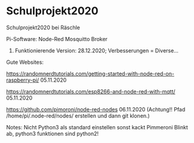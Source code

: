 # Schulprojekt2020
Schulprojekt2020 bei Räschle

Pi-Software:
Node-Red
Mosquitto Broker

1. Funktionierende Version: 28.12.2020;
   Verbesserungen = Diverse...





Gute Websites:

https://randomnerdtutorials.com/getting-started-with-node-red-on-raspberry-pi/ 05.11.2020

https://randomnerdtutorials.com/esp8266-and-node-red-with-mqtt/ 05.11.2020

https://github.com/pimoroni/node-red-nodes 06.11.2020 (Achtung!! Pfad /home/pi/.node-red/nodes/ erstellen und dann git klonen.)

Notes:
Nicht Python3 als standard einstellen sonst kackt Pimmeroni Blinkt ab, python3 funktionen sind python2!

